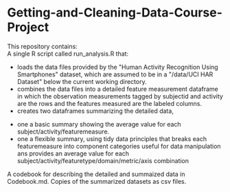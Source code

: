 # Getting-and-Cleaning-Data-Course-Project

This repository contains:   
A single R script called run_analysis.R that:  
* loads the data files provided by the "Human Activity Recognition Using Smartphones" dataset, which are assumed to be in a "/data/UCI HAR Dataset" below the current working directory.
* combines the data files into a detailed feature measurement dataframe in which the observation measurements tagged by subjectid and activity are the rows and the features measured are the labeled columns.
* creates two dataframes summarizing the detailed data, 
+ one a basic summary showing the average value for each subject/activity/featuremeasure.
+ one a flexible summary, using tidy data principles that breaks each featuremeasure into component categories useful for data manipulation ans provides an average value for each subject/activity/featuretype/domain/metric/axis combination  

A codebook for describing the detailed and summaized data in Codebook.md.
Copies of the summarized datasets as csv files.
